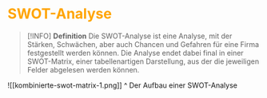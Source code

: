 # <font color = "orange">SWOT-Analyse</font>
>[!INFO] **Definition**
>Die SWOT-Analyse ist eine Analyse, mit der Stärken, Schwächen, aber auch Chancen und Gefahren für eine Firma festgestellt werden können. Die Analyse endet dabei final in einer SWOT-Matrix, einer tabellenartigen Darstellung, aus der die jeweiligen Felder abgelesen werden können.

![[kombinierte-swot-matrix-1.png]]
^ Der Aufbau einer SWOT-Analyse
